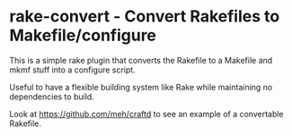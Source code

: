 rake-convert - Convert Rakefiles to Makefile/configure
======================================================

This is a simple rake plugin that converts the Rakefile to a Makefile and mkmf stuff into a
configure script.

Useful to have a flexible building system like Rake while maintaining no dependencies to build.

Look at https://github.com/meh/craftd to see an example of a convertable Rakefile.
